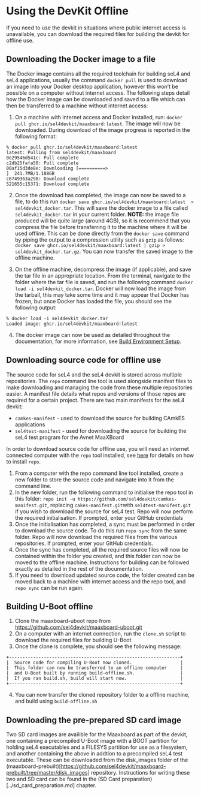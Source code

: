 # Using the DevKit Offline
If you need to use the devkit in situations where public internet access is unavailable, you can download the required files for building the devkit for offline use.

## Downloading the Docker image to a file
The Docker image contains all the required toolchain for building seL4 and seL4 applications, usually the command `docker pull` is used to download an image into your Docker desktop application, however this won’t be possible on a computer without internet access. The following steps detail how the Docker image can be downloaded and saved to a file which can then be transferred to a machine without internet access:

1. On a machine with internet access and Docker installed, run: `docker pull ghcr.io/sel4devkit/maaxboard:latest`. The image will now be downloaded. During download of the image progress is reported in the following format:

```
% docker pull ghcr.io/sel4devkit/maaxboard:latest
latest: Pulling from sel4devkit/maaxboard
0e29546d541c: Pull complete 
c2db25fafa50: Pull complete 
00af15d3de8e: Downloading [==========>                                ]  241.7MB/1.188GB
c6749363a298: Download complete 
521655c15371: Download complete 
```

2. Once the download has completed, the image can now be saved to a file, to do this run `docker save ghcr.io/sel4devkit/maaxboard:latest  > sel4devkit_docker.tar`. This will save the docker image to a file called `sel4devkit_docker.tar` in your current folder. **NOTE:** the image file produced will be quite large (around 4GB), so it is recommend that you compress the file before transferring it to the machine where it will be used offline. This can be done directly from the `docker save` command by piping the output to a compression utility such as `gzip` as follows: `docker save ghcr.io/sel4devkit/maaxboard:latest | gzip > sel4devkit_docker.tar.gz`. You can now transfer the saved image to the offline machine.

3. On the offline machine, decompress the image (if applicable), and save the  tar file in an appropriate location. From the terminal, navigate to the folder where the tar file is saved, and run the following command `docker load -i sel4devkit_docker.tar`.  Docker will now load the image from the tarball, this may take some time and it may appear that Docker has frozen, but once Docker has loaded the file, you should see the following output: 
```
% docker load -i sel4devkit_docker.tar
Loaded image: ghcr.io/sel4devkit/maaxboard:latest
```

4. The docker image can now be used as detailed throughout the documentation, for more information, see [Build Environment Setup](build_environment_setup.md).

## Downloading source code for offline use
The source code for seL4 and the seL4 devkit is stored across multiple repositories. The `repo` command line tool is used alongside manifest files to make downloading and managing the code from these multiple repositories easier. A manifest file details what repos and versions of those repos are required for a certain project. There are two main manifests for the seL4 devkit:

* `camkes-manifest` - used to download the source for building CAmkES applications
* `sel4test-manifest` - used for downloading the source for building the seL4 test program for the Avnet MaaXBoard

In order to download source code for offline use, you will need an internet connected computer with the `repo` tool installed, see [here](https://gerrit.googlesource.com/git-repo/) for details on how to install `repo`.

1. From a computer with the repo command line tool installed, create a new folder to store the source code and navigate into it from the command line.
2. In the new folder, run the following command to initialise the repo tool in this folder: `repo init -u https://github.com/sel4devkit/camkes-manifest.git`, replacing `cakes-manifest.git`with `sel4test-manifest.git` if you wish to download the source for seL4 test. Repo will now perform the required initialisation. If prompted, enter your GitHub credentials 
3. Once the initialisation has completed, a sync must be performed in order to download the source code. To do this run `repo sync` from the same folder. Repo will now download the required files from the various repositories. If prompted, enter your GitHub credentials. 
4. Once the sync has completed, all the required source files will now be contained within the folder you created, and this folder can now be moved to the offline machine. Instructions for building can be followed exactly as detailed in the rest of the documentation.
5. If you need to download updated source code, the folder created can be moved back to a machine with internet access and the repo tool, and `repo sync` can be run again.

## Building U-Boot offline
1. Clone the maaxboard-uboot repo from https://github.com/sel4devkit/maaxboard-uboot.git
2. On a computer with an internet connection, run the `clone.sh` script to download the required files for building U-Boot
3. Once the clone is complete, you should see the following message:
```
+----------------------------------------------------------------+
|  Source code for compiling U-Boot now cloned.                  |
|  This folder can now be transferred to an offline computer     |
|  and U-Boot built by running build-offline.sh.                 |
|  If you ran build.sh, build will start now.                    |
+----------------------------------------------------------------+
```

4. You can now transfer the cloned repository folder to a offline machine, and build using `build-offline.sh`

## Downloading the pre-prepared SD card image
Two SD card images are availible for the Maaxboard as part of the devkit, one containing a precompiled U-Boot image with a BOOT partition for holding seL4 executables and a FILESYS partition for use as a filesystem, and another containing the above in addtion to a precompiled seL4 test executable. These can be downloaded from the disk_images folder of the (maaxboard-prebuilt)[https://github.com/sel4devkit/maaxboard-prebuilt/tree/master/disk_images] repository. Instructions for writing these two and SD card can be found in the (SD Card preparation)[../sd_card_preparation.md] chapter.
